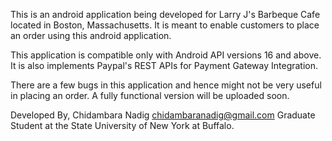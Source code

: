 This is an android application being developed for Larry J's Barbeque Cafe located in Boston, Massachusetts. It is meant to enable customers to place an order using this android application.

This application is compatible only with Android API versions 16 and above. It is also implements Paypal's REST APIs for Payment Gateway Integration.

There are a few bugs in this application and hence might not be very useful in placing an order. A fully functional version will be uploaded soon.

Developed By,
Chidambara Nadig
chidambaranadig@gmail.com
Graduate Student at the State University of New York at Buffalo.
